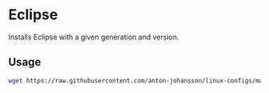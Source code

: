 # Eclipse

Installs Eclipse with a given generation and version.


## Usage

```sh
wget https://raw.githubusercontent.com/anton-johansson/linux-configs/master/tools/eclipse/eclipse.sh -O - | sudo bash -s neon 1a
```
